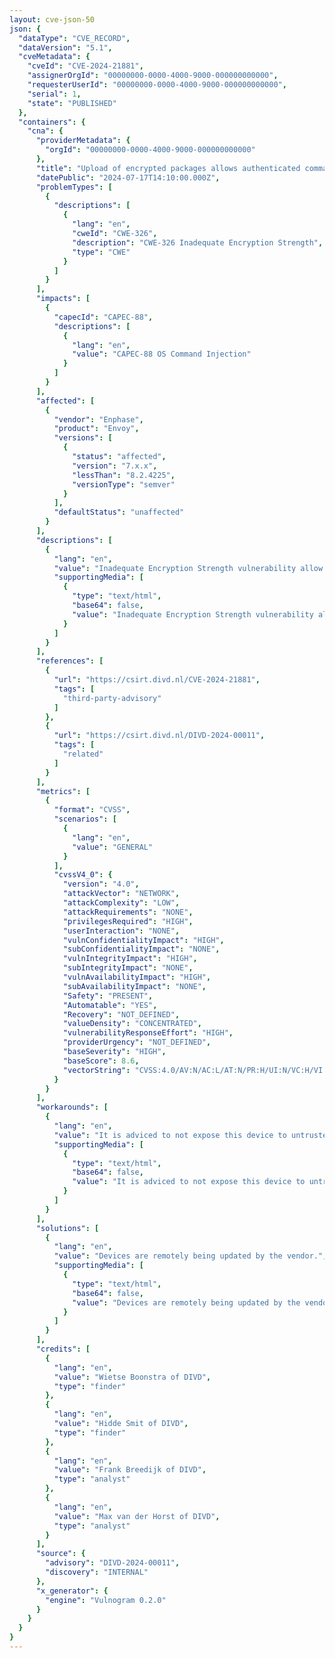 ```yaml
---
layout: cve-json-50
json: {
  "dataType": "CVE_RECORD",
  "dataVersion": "5.1",
  "cveMetadata": {
    "cveId": "CVE-2024-21881",
    "assignerOrgId": "00000000-0000-4000-9000-000000000000",
    "requesterUserId": "00000000-0000-4000-9000-000000000000",
    "serial": 1,
    "state": "PUBLISHED"
  },
  "containers": {
    "cna": {
      "providerMetadata": {
        "orgId": "00000000-0000-4000-9000-000000000000"
      },
      "title": "Upload of encrypted packages allows authenticated command execution in Enphase Envoy version <= 7.x",
      "datePublic": "2024-07-17T14:10:00.000Z",
      "problemTypes": [
        {
          "descriptions": [
            {
              "lang": "en",
              "cweId": "CWE-326",
              "description": "CWE-326 Inadequate Encryption Strength",
              "type": "CWE"
            }
          ]
        }
      ],
      "impacts": [
        {
          "capecId": "CAPEC-88",
          "descriptions": [
            {
              "lang": "en",
              "value": "CAPEC-88 OS Command Injection"
            }
          ]
        }
      ],
      "affected": [
        {
          "vendor": "Enphase",
          "product": "Envoy",
          "versions": [
            {
              "status": "affected",
              "version": "7.x.x",
              "lessThan": "8.2.4225",
              "versionType": "semver"
            }
          ],
          "defaultStatus": "unaffected"
        }
      ],
      "descriptions": [
        {
          "lang": "en",
          "value": "Inadequate Encryption Strength vulnerability allow an authenticated attacker to execute arbitrary OS Commands via encrypted package upload.This issue affects Envoy: 7.X.X.",
          "supportingMedia": [
            {
              "type": "text/html",
              "base64": false,
              "value": "Inadequate Encryption Strength vulnerability allow an authenticated attacker to execute arbitrary OS Commands via encrypted package upload.<p>This issue affects Envoy: 7.X.X.</p>"
            }
          ]
        }
      ],
      "references": [
        {
          "url": "https://csirt.divd.nl/CVE-2024-21881",
          "tags": [
            "third-party-advisory"
          ]
        },
        {
          "url": "https://csirt.divd.nl/DIVD-2024-00011",
          "tags": [
            "related"
          ]
        }
      ],
      "metrics": [
        {
          "format": "CVSS",
          "scenarios": [
            {
              "lang": "en",
              "value": "GENERAL"
            }
          ],
          "cvssV4_0": {
            "version": "4.0",
            "attackVector": "NETWORK",
            "attackComplexity": "LOW",
            "attackRequirements": "NONE",
            "privilegesRequired": "HIGH",
            "userInteraction": "NONE",
            "vulnConfidentialityImpact": "HIGH",
            "subConfidentialityImpact": "NONE",
            "vulnIntegrityImpact": "HIGH",
            "subIntegrityImpact": "NONE",
            "vulnAvailabilityImpact": "HIGH",
            "subAvailabilityImpact": "NONE",
            "Safety": "PRESENT",
            "Automatable": "YES",
            "Recovery": "NOT_DEFINED",
            "valueDensity": "CONCENTRATED",
            "vulnerabilityResponseEffort": "HIGH",
            "providerUrgency": "NOT_DEFINED",
            "baseSeverity": "HIGH",
            "baseScore": 8.6,
            "vectorString": "CVSS:4.0/AV:N/AC:L/AT:N/PR:H/UI:N/VC:H/VI:H/VA:H/SC:N/SI:N/SA:N/S:P/AU:Y/V:C/RE:H"
          }
        }
      ],
      "workarounds": [
        {
          "lang": "en",
          "value": "It is adviced to not expose this device to untrusted network acces. In other words, make sure this decvice is not reachable from the internet, a guest network or a public network.",
          "supportingMedia": [
            {
              "type": "text/html",
              "base64": false,
              "value": "It is adviced to not expose this device to untrusted network acces. In other words, make sure this decvice is not reachable from the internet, a guest network or a public network."
            }
          ]
        }
      ],
      "solutions": [
        {
          "lang": "en",
          "value": "Devices are remotely being updated by the vendor.",
          "supportingMedia": [
            {
              "type": "text/html",
              "base64": false,
              "value": "Devices are remotely being updated by the vendor."
            }
          ]
        }
      ],
      "credits": [
        {
          "lang": "en",
          "value": "Wietse Boonstra of DIVD",
          "type": "finder"
        },
        {
          "lang": "en",
          "value": "Hidde Smit of DIVD",
          "type": "finder"
        },
        {
          "lang": "en",
          "value": "Frank Breedijk of DIVD",
          "type": "analyst"
        },
        {
          "lang": "en",
          "value": "Max van der Horst of DIVD",
          "type": "analyst"
        }
      ],
      "source": {
        "advisory": "DIVD-2024-00011",
        "discovery": "INTERNAL"
      },
      "x_generator": {
        "engine": "Vulnogram 0.2.0"
      }
    }
  }
}
---
```

